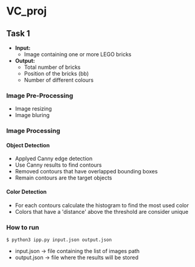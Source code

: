 # VC_proj

## Task 1

- **Input:**
    - Image containing one or more LEGO bricks
- **Output:**
    - Total number of bricks
    - Position of the bricks (bb)
    - Number of different colours

### Image Pre-Processing
- Image resizing
- Image bluring

### Image Processing

#### Object Detection
- Applyed Canny edge detection
- Use Canny results to find contours
- Removed contours that have overlapped bounding boxes
- Remain contours are the target objects

#### Color Detection
- For each contours calculate the histogram to find the most used color
- Colors that have a 'distance' above the threshold are consider unique

### How to run

```
$ python3 ipp.py input.json output.json
```

- input.json -> file containing the list of images path
- output.json -> file where the results will be stored